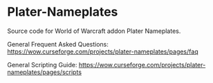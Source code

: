 # Plater-Nameplates
Source code for World of Warcraft addon Plater Nameplates.

General Frequent Asked Questions:
https://wow.curseforge.com/projects/plater-nameplates/pages/faq

General Scripting Guide:
https://wow.curseforge.com/projects/plater-nameplates/pages/scripts
